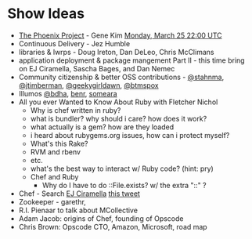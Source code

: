 Show Ideas
==========
* [The Phoenix Project](https://github.com/foodfight/showz/blob/master/scripts/episode-x-phoenix-project.md) - Gene Kim [Monday, March 25 22:00 UTC](http://www.timeanddate.com/worldclock/fixedtime.html?msg=Food+Fight+Show+-+DevOps+and+the+Phoenix+Project&iso=20130325T18&p1=1928&ah=1)
* Continuous Delivery - Jez Humble
* libraries & lwrps - Doug Ireton, Dan DeLeo, Chris McClimans
* application deployment & package mangement Part II - this time bring on EJ Ciramella, Sascha Bages, and Dan Nemec
* Community citizenship & better OSS contributions - [@stahnma](http://twitter.com/stahnma), [@jtimberman](http://twitter.com/jtimberman), [@geekygirldawn](http://twitter.com/geekygirldawn), [@btmspox](http://twitter.com/btmspox)
* Illumos [@bdha](http://twitter.com/bdha), [benr](http://twitter.com/benr), [someara](http://twitter.com/someara)
* All you ever Wanted to Know About Ruby with Fletcher Nichol
   * Why is chef written in ruby?
   * what is bundler? why should i care? how does it work?
   * what actually is a gem? how are they loaded
   * i heard about rubygems.org issues, how can i protect myself?
   * What's this Rake?
   * RVM and rbenv
   * etc.
   * what's the best way to interact w/ Ruby code? (hint: pry)
   * Chef and Ruby
       - Why do I have to do ::File.exists? w/ the extra "::" ?
* Chef - Search [EJ Ciramella](http://twitter.com/eciramella) [this tweet](http://twitter.com/eciramella/status/308915915049795584)
* Zookeeper - garethr, 
* R.I. Pienaar to talk about MCollective
* Adam Jacob: origins of Chef, founding of Opscode
* Chris Brown: Opscode CTO, Amazon, Microsoft, road map



